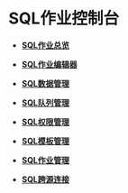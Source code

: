 # SQL作业控制台<a name="dli_01_0378"></a>

-   **[SQL作业总览](SQL作业总览.md)**  

-   **[SQL作业编辑器](SQL作业编辑器.md)**  

-   **[SQL数据管理](SQL数据管理.md)**  

-   **[SQL队列管理](SQL队列管理.md)**  

-   **[SQL权限管理](SQL权限管理.md)**  

-   **[SQL模板管理](SQL模板管理.md)**  

-   **[SQL作业管理](SQL作业管理.md)**  

-   **[SQL跨源连接](SQL跨源连接.md)**  


